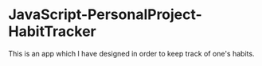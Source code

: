 # JavaScript-PersonalProject-HabitTracker
This is an app which I have designed in order to keep track of one's habits.


